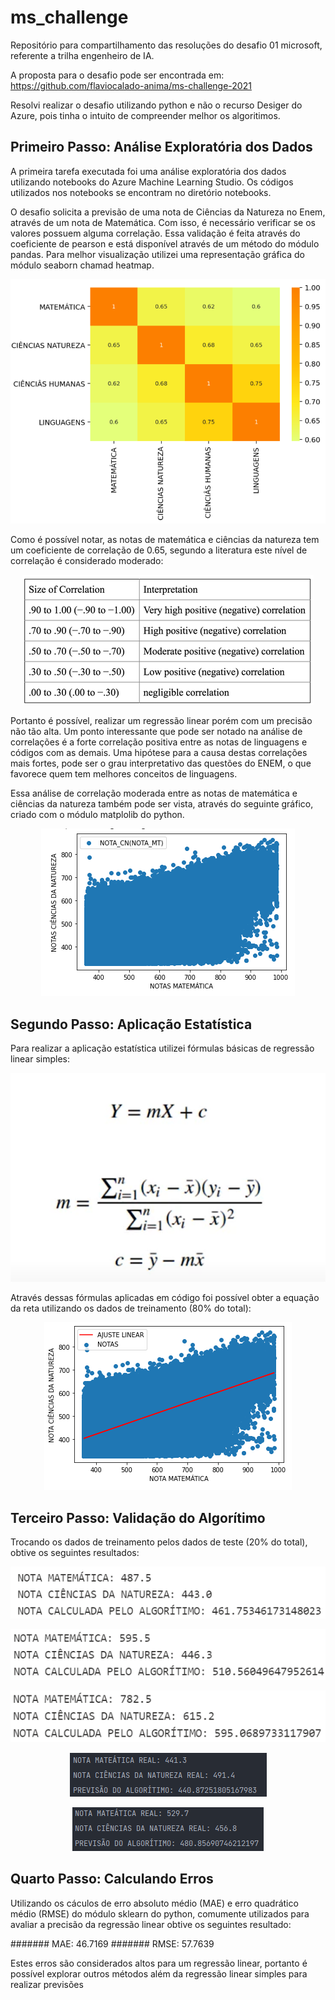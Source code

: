 # ms_challenge
Repositório para compartilhamento das resoluções do desafio 01 microsoft, referente a trilha engenheiro de IA.

A proposta para o desafio pode ser encontrada em: https://github.com/flaviocalado-anima/ms-challenge-2021

Resolvi realizar o desafio utilizando python e não o recurso Desiger do Azure, pois tinha o intuito de compreender melhor os algoritimos.

## Primeiro Passo: Análise Exploratória dos Dados
A primeira tarefa executada foi uma análise exploratória dos dados utilizando notebooks do Azure Machine Learning Studio. 
Os códigos utilizados nos notebooks se encontram no diretório notebooks.

O desafio solicita a previsão de uma nota de Ciências da Natureza no Enem, através de um nota de Matemática. 
Com isso, é necessário verificar se os valores possuem alguma correlação. 
Essa validação é feita através do coeficiente de pearson e está disponível através de um método do módulo pandas.
Para melhor visualização utilizei uma representação gráfica do módulo seaborn chamad heatmap.

<p align="center">
  <img src="heatmap.png">
<p/>

Como é possível notar, as notas de matemática e ciências da natureza tem um coeficiente de correlação de 0.65, 
segundo a literatura este nível de correlação é considerado moderado:

<p align="center">
  <img src="pearson_correlation.png">
<p/>

Portanto é possível, realizar um regressão linear porém com um precisão não tão alta. 
Um ponto interessante que pode ser notado na análise de correlações é a forte correlação positiva entre as notas de linguagens e códigos com as demais. 
Uma hipótese para a causa destas correlações mais fortes, pode ser o grau interpretativo das questões do ENEM, o que favorece quem tem melhores conceitos de linguagens.

Essa análise de correlação moderada entre as notas de matemática e ciências da natureza também pode ser vista, através do seguinte gráfico, 
criado com o módulo matplolib do python.

<p align="center">
  <img src="scatter_01.png">
<p/>

## Segundo Passo: Aplicação Estatística
Para realizar a aplicação estatística utilizei fórmulas básicas de regressão linear simples:

<p align="center">
  <img src="equations.png">
<p/>

Através dessas fórmulas aplicadas em código foi possível obter a equação da reta utilizando os dados de treinamento (80% do total):

<p align="center">
  <img src="scatter_02.png">
<p/>

## Terceiro Passo: Validação do Algorítimo
Trocando os dados de treinamento pelos dados de teste (20% do total), obtive os seguintes resultados:

<p align="center">
  <img src="predict_01.png">
<p/>

<p align="center">
  <img src="predict_02.png">
<p/>

<p align="center">
  <img src="predict_03.png">
<p/>

<p align="center">
  <img src="predict_04.png">
<p/>

<p align="center">
  <img src="predict_05.png">
<p/>

## Quarto Passo: Calculando Erros
Utilizando os cáculos de erro absoluto médio (MAE) e erro quadrático médio (RMSE) do módulo sklearn do python, comumente utilizados para avaliar a precisão da regressão linear obtive os seguintes resultado:

####### MAE: 46.7169
####### RMSE: 57.7639

Estes erros são considerados altos para um regressão linear, portanto é possível explorar outros métodos além da regressão linear simples para realizar previsões
